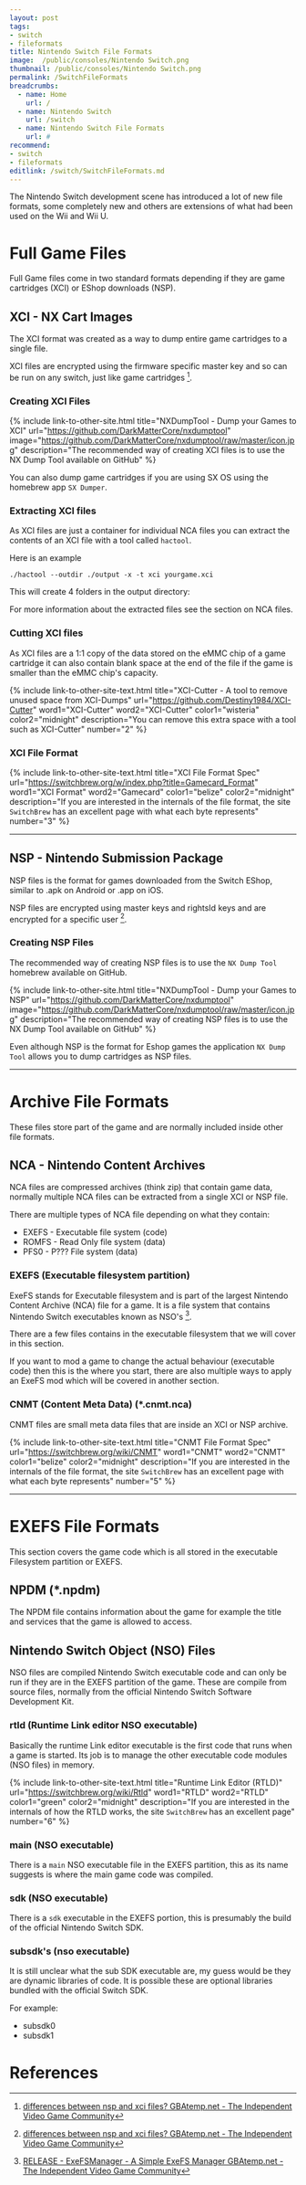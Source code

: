 ```yaml
---
layout: post
tags: 
- switch
- fileformats
title: Nintendo Switch File Formats
image:  /public/consoles/Nintendo Switch.png
thumbnail: /public/consoles/Nintendo Switch.png
permalink: /SwitchFileFormats
breadcrumbs:
  - name: Home
    url: /
  - name: Nintendo Switch
    url: /switch
  - name: Nintendo Switch File Formats
    url: #
recommend: 
- switch
- fileformats
editlink: /switch/SwitchFileFormats.md
---
```

The Nintendo Switch development scene has introduced a lot of new file formats, some completely new and others are extensions of what had been used on the Wii and Wii U.

# Full Game Files
Full Game files come in two standard formats depending if they are game cartridges (XCI) or EShop downloads (NSP).

## XCI - NX Cart Images
The XCI format was created as a way to dump entire game cartridges to a single file.

XCI files are encrypted using the firmware specific master key and so can be run on any switch, just like game cartridges [^2].

### Creating XCI Files
{% include link-to-other-site.html title="NXDumpTool - Dump your Games to XCI" url="https://github.com/DarkMatterCore/nxdumptool" image="https://github.com/DarkMatterCore/nxdumptool/raw/master/icon.jpg" description="The recommended way of creating XCI files is to use the NX Dump Tool available on GitHub"  %}

You can also dump game cartridges if you are using SX OS using the homebrew app `SX Dumper`.

### Extracting XCI files
As XCI files are just a container for individual NCA files you can extract the contents of an XCI file with a tool called `hactool`.

Here is an example
```
./hactool --outdir ./output -x -t xci yourgame.xci
```
This will create 4 folders in the output directory:

<div class="rr-changelog">
  <div class="rr-version-gen" version="Normal" date="Unknown and sometimes empty" ></div>
    <ul class="rr-changelog-more">
      <div class="rr-info-gen" badge="*.NCA" desc="NCA Files for title image and details" ></div>
      <div class="rr-info-gen" badge="*.CNMT" desc="Meta Data Files for each NCA" ></div>
    </ul>
</div>

<div class="rr-changelog">
  <div class="rr-version-gen" version="Secure" date="Contains Game Data" ></div>
    <ul class="rr-changelog-more">
      <div class="rr-info-gen" badge="*.NCA" desc="Largest NCA contains game executable" ></div>
      <div class="rr-info-gen" badge="*.CNMT" desc="Meta Data Files for each NCA" ></div>
      <div class="rr-info-gen" badge="*.CERT" desc="Certificate File for encryption" ></div>
      <div class="rr-info-gen" badge="*.TIK" desc="Ticket File for encryption" ></div>
    </ul>
</div>


<div class="rr-changelog">
  <div class="rr-version-gen" version="Update" date="Contains Game Patches and OS Updates" ></div>
    <ul class="rr-changelog-more">
      <div class="rr-info-gen" badge="*.NCA" desc="Probably contains Switch OS updates" ></div>
      <div class="rr-info-gen" badge="*.CNMT" desc="Meta Data Files for each NCA" ></div>
    </ul>
</div>

<div class="rr-changelog">
  <div class="rr-version-gen" version="Logo" date="Nintendo logos (sometimes empty)" ></div>
    <ul class="rr-changelog-more">
      <div class="rr-info-gen" badge="StartupMovie.gif" desc="Animated switch logo shown at the start of every game" ></div>
      <div class="rr-info-gen" badge="NintendoLogo.png" desc="Static Nintendo logo shown at the start of every game" ></div>
    </ul>
</div>

For more information about the extracted files see the section on NCA files.

### Cutting XCI files
As XCI files are a 1:1 copy of the data stored on the eMMC chip of a game cartridge it can also contain blank space at the end of the file if the game is smaller than the eMMC chip's capacity.

{% include link-to-other-site-text.html title="XCI-Cutter - A tool to remove unused space from XCI-Dumps" url="https://github.com/Destiny1984/XCI-Cutter" word1="XCI-Cutter" word2="XCI-Cutter" color1="wisteria" color2="midnight" description="You can remove this extra space with a tool such as XCI-Cutter" number="2"  %}

### XCI File Format
{% include link-to-other-site-text.html title="XCI File Format Spec" url="https://switchbrew.org/w/index.php?title=Gamecard_Format" word1="XCI Format" word2="Gamecard" color1="belize" color2="midnight" description="If you are interested in the internals of the file format, the site `SwitchBrew` has an excellent page with what each byte represents" number="3"  %}

---

## NSP - Nintendo Submission Package
NSP files is the format for games downloaded from the Switch EShop, similar to .apk on Android or .app on iOS.

NSP files are encrypted using master keys and rightsId keys and are encrypted for a specific user [^2].

### Creating NSP Files
The recommended way of creating NSP files is to use the `NX Dump Tool` homebrew available on GitHub.

{% include link-to-other-site.html title="NXDumpTool - Dump your Games to NSP" url="https://github.com/DarkMatterCore/nxdumptool" image="https://github.com/DarkMatterCore/nxdumptool/raw/master/icon.jpg" description="The recommended way of creating NSP files is to use the NX Dump Tool available on GitHub"  %}

Even although NSP is the format for Eshop games the application `NX Dump Tool` allows you to dump cartridges as NSP files.

---
# Archive File Formats
These files store part of the game and are normally included inside other file formats.

## NCA - Nintendo Content Archives
NCA files are compressed archives (think zip) that contain game data, normally multiple NCA files can be extracted from a single XCI or NSP file.

There are multiple types of NCA file depending on what they contain:
* EXEFS - Executable file system (code)
* ROMFS - Read Only file system (data)
* PFS0 - P??? File system (data)

### EXEFS (Executable filesystem partition)
ExeFS stands for Executable filesystem and is part of the largest Nintendo Content Archive (NCA) file for a game. It is a file system that contains Nintendo Switch executables known as NSO's [^1].

There are a few files contains in the executable filesystem that we will cover in this section.

If you want to mod a game to change the actual behaviour (executable code) then this is the where you start, there are also multiple ways to apply an ExeFS mod which will be covered in another section.

### CNMT (Content Meta Data) (*.cnmt.nca)
CNMT files are small meta data files that are inside an XCI or NSP archive.

{% include link-to-other-site-text.html title="CNMT File Format Spec" url="https://switchbrew.org/wiki/CNMT" word1="CNMT" word2="CNMT" color1="belize" color2="midnight" description="If you are interested in the internals of the file format, the site `SwitchBrew` has an excellent page with what each byte represents" number="5"  %}

---
# EXEFS File Formats
This section covers the game code which is all stored in the executable Filesystem partition or EXEFS. 

## NPDM (*.npdm)
The NPDM file contains information about the game for example the title and services that the game is allowed to access.

## Nintendo Switch Object (NSO) Files
NSO files are compiled Nintendo Switch executable code and can only be run if they are in the EXEFS partition of the game. These are compile from source files, normally from the official Nintendo Switch Software Development Kit.


### rtld (Runtime Link editor NSO executable)
Basically the runtime Link editor executable is the first code that runs when a game is started. Its job is to manage the other executable code modules (NSO files) in memory.

{% include link-to-other-site-text.html title="Runtime Link Editor (RTLD)" url="https://switchbrew.org/wiki/Rtld" word1="RTLD" word2="RTLD" color1="green" color2="midnight" description="If you are interested in the internals of how the RTLD works, the site `SwitchBrew` has an excellent page" number="6"  %}

### main (NSO executable)
There is a `main` NSO executable file in the EXEFS partition, this as its name suggests is where the main game code was compiled.

### sdk (NSO executable)
There is a `sdk` executable in the EXEFS portion, this is presumably the build of the official Nintendo Switch SDK.

### subsdk's (nso executable)
It is still unclear what the sub SDK executable are, my guess would be they are dynamic libraries of code. It is possible these are optional libraries bundled with the official Switch SDK.

For example:
* subsdk0
* subsdk1

# References
[^1]: [RELEASE - ExeFSManager - A Simple ExeFS Manager GBAtemp.net - The Independent Video Game Community](https://gbatemp.net/threads/exefsmanager-a-simple-exefs-manager.526794/)
[^2]: [differences between nsp and xci files? GBAtemp.net - The Independent Video Game Community](https://gbatemp.net/threads/differences-between-nsp-and-xci-files.511776/)
